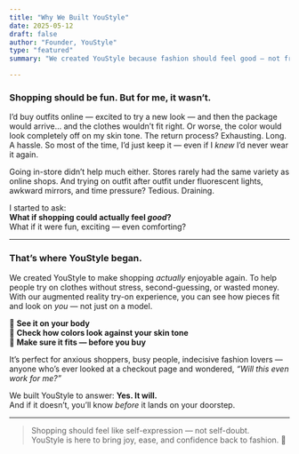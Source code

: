 ```yaml
---
title: "Why We Built YouStyle"
date: 2025-05-12
draft: false
author: "Founder, YouStyle"
type: "featured"
summary: "We created YouStyle because fashion should feel good — not frustrating. Here’s the story behind our AR-powered try-on experience."

---
```


### Shopping should be fun. But for me, it wasn’t.

I’d buy outfits online — excited to try a new look — and then the package would arrive… and the clothes wouldn’t fit right. Or worse, the color would look completely off on my skin tone. The return process? Exhausting. Long. A hassle. So most of the time, I’d just keep it — even if I *knew* I’d never wear it again.

Going in-store didn’t help much either. Stores rarely had the same variety as online shops. And trying on outfit after outfit under fluorescent lights, awkward mirrors, and time pressure? Tedious. Draining.

I started to ask:  
**What if shopping could actually feel *good*?**  
What if it were fun, exciting — even comforting?

---

### That’s where **YouStyle** began.

We created YouStyle to make shopping *actually* enjoyable again. To help people try on clothes without stress, second-guessing, or wasted money. With our augmented reality try-on experience, you can see how pieces fit and look on *you* — not just on a model.

👗 **See it on your body**  
🎨 **Check how colors look against your skin tone**  
📏 **Make sure it fits — before you buy**

It’s perfect for anxious shoppers, busy people, indecisive fashion lovers — anyone who’s ever looked at a checkout page and wondered, *“Will this even work for me?”*

We built YouStyle to answer: **Yes. It will.**  
And if it doesn’t, you’ll know *before* it lands on your doorstep.

---

> Shopping should feel like self-expression — not self-doubt.  
YouStyle is here to bring joy, ease, and confidence back to fashion. 💫

